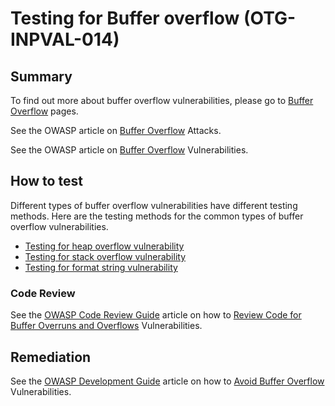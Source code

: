 # Testing for Buffer overflow (OTG-INPVAL-014)


## Summary

To find out more about buffer overflow vulnerabilities, please go to [Buffer Overflow](https://www.owasp.org/index.php/Buffer_Overflow) pages.

See the OWASP article on [Buffer Overflow](https://www.owasp.org/index.php/Buffer_overflow_attack) Attacks.

See the OWASP article on [Buffer Overflow](https://www.owasp.org/index.php/Buffer_Overflow) Vulnerabilities.


## How to test

Different types of buffer overflow vulnerabilities have different testing methods. Here are the testing methods for the common types of buffer overflow vulnerabilities.

* [Testing for heap overflow vulnerability](https://www.owasp.org/index.php/Testing_for_Heap_String)
* [Testing for stack overflow vulnerability](https://www.owasp.org/index.php/Testing_for_Stack_String)
* [Testing for format string vulnerability](https://www.owasp.org/index.php/Testing_for_Format_String)


### Code Review

See the [OWASP Code Review Guide](https://www.owasp.org/index.php/Category:OWASP_Code_Review_Project) article on how to [Review Code for Buffer Overruns and Overflows](https://www.owasp.org/index.php/Reviewing_Code_for_Buffer_Overruns_and_Overflows) Vulnerabilities.

## Remediation

See the [OWASP Development Guide](https://www.owasp.org/index.php/Category:OWASP_Guide_Project) article on how to [Avoid Buffer Overflow](https://www.owasp.org/index.php/Buffer_Overflows) Vulnerabilities.
